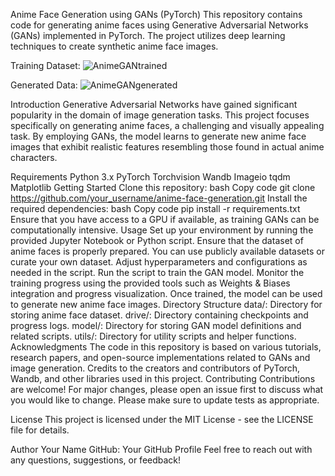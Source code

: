 Anime Face Generation using GANs (PyTorch)
This repository contains code for generating anime faces using Generative Adversarial Networks (GANs) implemented in PyTorch. The project utilizes deep learning techniques to create synthetic anime face images.

Training Dataset: 
![AnimeGANtrained](https://github.com/forbiddenvelocity/Anime-face-GAN/assets/116059615/28875946-51a2-45b7-b7a5-2446d92f6896)

Generated Data: 
![AnimeGANgenerated](https://github.com/forbiddenvelocity/Anime-face-GAN/assets/116059615/db7949a2-d928-46b2-8bb9-d28275ebd5df)

Introduction
Generative Adversarial Networks have gained significant popularity in the domain of image generation tasks. This project focuses specifically on generating anime faces, a challenging and visually appealing task. By employing GANs, the model learns to generate new anime face images that exhibit realistic features resembling those found in actual anime characters.

Requirements
Python 3.x
PyTorch
Torchvision
Wandb
Imageio
tqdm
Matplotlib
Getting Started
Clone this repository:
bash
Copy code
git clone https://github.com/your_username/anime-face-generation.git
Install the required dependencies:
bash
Copy code
pip install -r requirements.txt
Ensure that you have access to a GPU if available, as training GANs can be computationally intensive.
Usage
Set up your environment by running the provided Jupyter Notebook or Python script.
Ensure that the dataset of anime faces is properly prepared. You can use publicly available datasets or curate your own dataset.
Adjust hyperparameters and configurations as needed in the script.
Run the script to train the GAN model.
Monitor the training progress using the provided tools such as Weights & Biases integration and progress visualization.
Once trained, the model can be used to generate new anime face images.
Directory Structure
data/: Directory for storing anime face dataset.
drive/: Directory containing checkpoints and progress logs.
model/: Directory for storing GAN model definitions and related scripts.
utils/: Directory for utility scripts and helper functions.
Acknowledgments
The code in this repository is based on various tutorials, research papers, and open-source implementations related to GANs and image generation.
Credits to the creators and contributors of PyTorch, Wandb, and other libraries used in this project.
Contributing
Contributions are welcome! For major changes, please open an issue first to discuss what you would like to change. Please make sure to update tests as appropriate.

License
This project is licensed under the MIT License - see the LICENSE file for details.

Author
Your Name
GitHub: Your GitHub Profile
Feel free to reach out with any questions, suggestions, or feedback!
